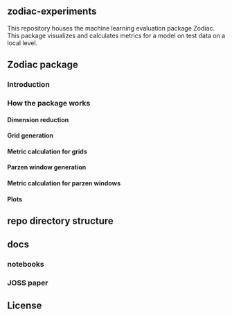 ## zodiac-experiments

This repository houses the machine learning evaluation package Zodiac. This package visualizes and calculates metrics for a model on test data on a local level.

## Zodiac package

### Introduction

### How the package works

#### Dimension reduction

#### Grid generation

#### Metric calculation for grids

#### Parzen window generation

#### Metric calculation for parzen windows

#### Plots

## repo directory structure

## docs

### notebooks

### JOSS paper

## License
